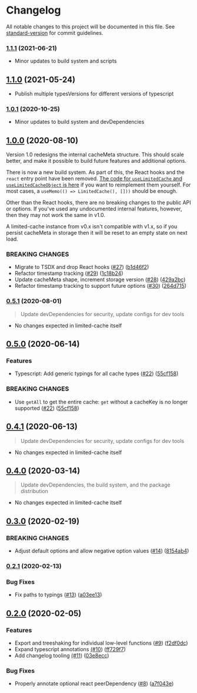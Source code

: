 # Changelog

All notable changes to this project will be documented in this file. See [standard-version](https://github.com/conventional-changelog/standard-version) for commit guidelines.

### [1.1.1](https://github.com/spautz/limited-cache/compare/v1.1.0...v1.1.1) (2021-06-21)

- Minor updates to build system and scripts

## [1.1.0](https://github.com/spautz/limited-cache/compare/v1.0.1...v1.1.0) (2021-05-24)

- Publish multiple typesVersions for different versions of typescript

### [1.0.1](https://github.com/spautz/limited-cache/compare/v1.0.0...v1.0.1) (2020-10-25)

- Minor updates to build system and devDependencies

## [1.0.0](https://github.com/spautz/limited-cache/compare/v0.5.1...v1.0.0) (2020-08-10)

Version 1.0 redesigns the internal cacheMeta structure. This should scale better, and make it possible to build future
features and additional options.

There is now a new build system. As part of this, the React hooks and the `react` entry point have been removed.
[The code for `useLimitedCache` and `useLimitedCacheObject` is here](https://github.com/spautz/limited-cache/blob/v0.5.1/src/hooks.ts)
if you want to reimplement them yourself. For most cases, a `useMemo(() => LimitedCache(), []))` should be enough.

Other than the React hooks, there are no breaking changes to the public API or options. If you've used any undocumented
internal features, however, then they may not work the same in v1.0.

A limited-cache instance from v0.x isn't compatible with v1.x, so if you persist cacheMeta in storage then it will be
reset to an empty state on next load.

### BREAKING CHANGES

- Migrate to TSDX and drop React hooks ([#27](https://github.com/spautz/limited-cache/issues/27)) ([b1d46f2](https://github.com/spautz/limited-cache/commit/b1d46f265ee12b8d8d48cbe577d8454cc3999089))
- Refactor timestamp tracking ([#29](https://github.com/spautz/limited-cache/issues/29)) ([1c18b24](https://github.com/spautz/limited-cache/commit/1c18b2478fc2713d604393d58adff3703bfee563))
- Update cacheMeta shape, increment storage version ([#28](https://github.com/spautz/limited-cache/issues/28)) ([429a2bc](https://github.com/spautz/limited-cache/commit/429a2bc9131401530810e62ad9479ed5a16f96ca))
- Refactor timestamp tracking to support future options ([#30](https://github.com/spautz/limited-cache/issues/30)) ([264d715](https://github.com/spautz/limited-cache/commit/264d71539d07bc106f8d81d7f20d9d1583a7f2ae))

### [0.5.1](https://github.com/spautz/limited-cache/compare/v0.5.0...v0.5.1) (2020-08-01)

> Update devDependencies for security, update configs for dev tools

- No changes expected in limited-cache itself

## [0.5.0](https://github.com/spautz/limited-cache/compare/v0.4.1...v0.5.0) (2020-06-14)

### Features

- Typescript: Add generic typings for all cache types ([#22](https://github.com/spautz/limited-cache/issues/22)) ([55cf158](https://github.com/spautz/limited-cache/commit/55cf15894696069b9c57baf1e63873f1b6cdd878))

### BREAKING CHANGES

- Use `getAll` to get the entire cache: `get` without a cacheKey is no longer supported ([#22](https://github.com/spautz/limited-cache/issues/22)) ([55cf158](https://github.com/spautz/limited-cache/commit/55cf15894696069b9c57baf1e63873f1b6cdd878))

## [0.4.1](https://github.com/spautz/limited-cache/compare/v0.4.0...v0.4.1) (2020-06-13)

> Update devDependencies for security, update configs for dev tools

- No changes expected in limited-cache itself

## [0.4.0](https://github.com/spautz/limited-cache/compare/v0.3.0...v0.4.0) (2020-03-14)

> Update devDependencies, the build system, and the package distribution

- No changes expected in limited-cache itself

## [0.3.0](https://github.com/spautz/limited-cache/compare/v0.2.1...v0.3.0) (2020-02-19)

### BREAKING CHANGES

- Adjust default options and allow negative option values ([#14](https://github.com/spautz/limited-cache/issues/14)) ([8154ab4](https://github.com/spautz/limited-cache/commit/8154ab41cd7bd7a59e910dae16456376a6fb14aa))

### [0.2.1](https://github.com/spautz/limited-cache/compare/v0.2.0...v0.2.1) (2020-02-13)

### Bug Fixes

- Fix paths to typings ([#13](https://github.com/spautz/limited-cache/issues/13)) ([a03ee13](https://github.com/spautz/limited-cache/commit/a03ee133301c0208fda5a6ed3b2040cf5b043016))

## [0.2.0](https://github.com/spautz/limited-cache/compare/v0.1.1...v0.2.0) (2020-02-05)

### Features

- Export and treeshaking for individual low-level functions ([#9](https://github.com/spautz/limited-cache/issues/9)) ([f2df0dc](https://github.com/spautz/limited-cache/commit/f2df0dcde7b3cfbc5d089898483bee71fd8a304f))
- Expand typescript annotations [(#10](https://github.com/spautz/limited-cache/issues/10)) ([ff729f7](https://github.com/spautz/limited-cache/commit/ff729f7163e2a5a22943fd72546e76886118b870))
- Add changelog tooling [(#11](https://github.com/spautz/limited-cache/issues/11)) ([03e8ecc](https://github.com/spautz/limited-cache/commit/03e8ecc369d726526eb5c0b7ca8b258b7cc1deb7))

### Bug Fixes

- Properly annotate optional react peerDependency ([#8](https://github.com/spautz/limited-cache/issues/8)) ([a7f043e](https://github.com/spautz/limited-cache/commit/a7f043ef7266b5e136fc14559d195408c125cb14))
